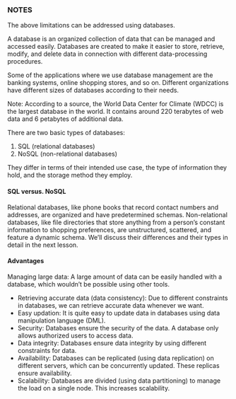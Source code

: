 ### NOTES
The above limitations can be addressed using databases.

A database is an organized collection of data that can be managed and accessed easily. Databases are created to make it easier to store, retrieve, modify, and delete data in connection with different data-processing procedures.


Some of the applications where we use database management are the banking systems, online shopping stores, and so on. Different organizations have different sizes of databases according to their needs.

Note: According to a source, the World Data Center for Climate (WDCC) is the largest database in the world. It contains around 220 terabytes of web data and 6 petabytes of additional data.

There are two basic types of databases:

1. SQL (relational databases)
2. NoSQL (non-relational databases)

They differ in terms of their intended use case, the type of information they hold, and the storage method they employ.


#### SQL versus. NoSQL
Relational databases, like phone books that record contact numbers and addresses, are organized and have predetermined schemas. Non-relational databases, like file directories that store anything from a person’s constant information to shopping preferences, are unstructured, scattered, and feature a dynamic schema. We’ll discuss their differences and their types in detail in the next lesson.

#### Advantages
Managing large data: A large amount of data can be easily handled with a database, which wouldn’t be possible using other tools.

* Retrieving accurate data (data consistency): Due to different constraints in databases, we can retrieve accurate data whenever we want.
* Easy updation: It is quite easy to update data in databases using data manipulation language (DML).
* Security: Databases ensure the security of the data. A database only allows authorized users to access data.
* Data integrity: Databases ensure data integrity by using different constraints for data.
* Availability: Databases can be replicated (using data replication) on different servers, which can be concurrently updated. These replicas ensure availability.
* Scalability: Databases are divided (using data partitioning) to manage the load on a single node. This increases scalability.